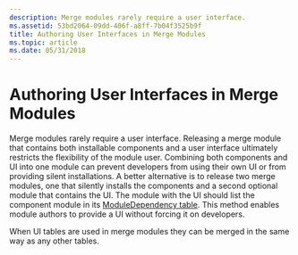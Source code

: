 ```yaml
---
description: Merge modules rarely require a user interface.
ms.assetid: 53bd2064-09dd-406f-a8ff-7b04f3525b9f
title: Authoring User Interfaces in Merge Modules
ms.topic: article
ms.date: 05/31/2018
---
```


# Authoring User Interfaces in Merge Modules

Merge modules rarely require a user interface. Releasing a merge module that contains both installable components and a user interface ultimately restricts the flexibility of the module user. Combining both components and UI into one module can prevent developers from using their own UI or from providing silent installations. A better alternative is to release two merge modules, one that silently installs the components and a second optional module that contains the UI. The module with the UI should list the component module in its [ModuleDependency table](moduledependency-table.md). This method enables module authors to provide a UI without forcing it on developers.

When UI tables are used in merge modules they can be merged in the same way as any other tables.

 

 




